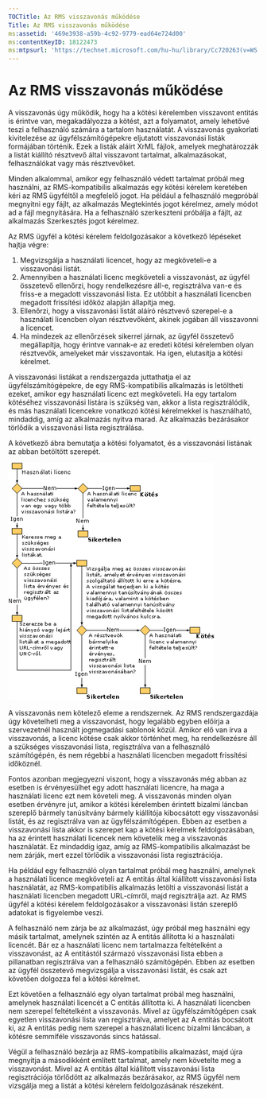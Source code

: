 ```yaml
---
TOCTitle: Az RMS visszavonás működése
Title: Az RMS visszavonás működése
ms:assetid: '469e3938-a59b-4c92-9779-ead64e724d00'
ms:contentKeyID: 18122473
ms:mtpsurl: 'https://technet.microsoft.com/hu-hu/library/Cc720263(v=WS.10)'
---
```


Az RMS visszavonás működése
===========================

A visszavonás úgy működik, hogy ha a kötési kérelemben visszavont entitás is érintve van, megakadályozza a kötést, azt a folyamatot, amely lehetővé teszi a felhasználó számára a tartalom használatát. A visszavonás gyakorlati kivitelezése az ügyfélszámítógépekre eljutatott visszavonási listák formájában történik. Ezek a listák aláírt XrML fájlok, amelyek meghatározzák a listát kiállító résztvevő által visszavont tartalmat, alkalmazásokat, felhasználókat vagy más résztvevőket.

Minden alkalommal, amikor egy felhasználó védett tartalmat próbál meg használni, az RMS-kompatibilis alkalmazás egy kötési kérelem keretében kéri az RMS ügyféltől a megfelelő jogot. Ha például a felhasználó megpróbál megnyitni egy fájlt, az alkalmazás Megtekintés jogot kérelmez, amely módot ad a fájl megnyitására. Ha a felhasználó szerkeszteni próbálja a fájlt, az alkalmazás Szerkesztés jogot kérelmez.

Az RMS ügyfél a kötési kérelem feldolgozásakor a következő lépéseket hajtja végre:

1.  Megvizsgálja a használati licencet, hogy az megköveteli-e a visszavonási listát.
2.  Amennyiben a használati licenc megköveteli a visszavonást, az ügyfél összetevő ellenőrzi, hogy rendelkezésre áll-e, regisztrálva van-e és friss-e a megadott visszavonási lista. Ez utóbbit a használati licencben megadott frissítési időköz alapján állapítja meg.
3.  Ellenőrzi, hogy a visszavonási listát aláíró résztvevő szerepel-e a használati licencben olyan résztvevőként, akinek jogában áll visszavonni a licencet.
4.  Ha mindezek az ellenőrzések sikerrel járnak, az ügyfél összetevő megállapítja, hogy érintve vannak-e az eredeti kötési kérelemben olyan résztvevők, amelyeket már visszavontak. Ha igen, elutasítja a kötési kérelmet.

A visszavonási listákat a rendszergazda juttathatja el az ügyfélszámítógépekre, de egy RMS-kompatibilis alkalmazás is letöltheti ezeket, amikor egy használati licenc ezt megköveteli. Ha egy tartalom kötéséhez visszavonási listára is szükség van, akkor a lista regisztrálódik, és más használati licencekre vonatkozó kötési kérelmekkel is használható, mindaddig, amíg az alkalmazás nyitva marad. Az alkalmazás bezárásakor törlődik a visszavonási lista regisztrálása.

A következő ábra bemutatja a kötési folyamatot, és a visszavonási listának az abban betöltött szerepét.

![](/security-updates/images/Cc720263.81aa2d70-d261-49ad-b446-96a2eddba1a5(WS.10).gif "Kötési eljárás")

A visszavonás nem kötelező eleme a rendszernek. Az RMS rendszergazdája úgy követelheti meg a visszavonást, hogy legalább egyben előírja a szervezetnél használt jogmegadási sablonok közül. Amikor elő van írva a visszavonás, a licenc kötése csak akkor történhet meg, ha rendelkezésre áll a szükséges visszavonási lista, regisztrálva van a felhasználó számítógépén, és nem régebbi a használati licencben megadott frissítési időköznél.

Fontos azonban megjegyezni viszont, hogy a visszavonás még abban az esetben is érvényesülhet egy adott használati licencre, ha maga a használati licenc ezt nem követeli meg. A visszavonás minden olyan esetben érvényre jut, amikor a kötési kérelemben érintett bizalmi láncban szereplő bármely tanúsítvány bármely kiállítója kibocsátott egy visszavonási listát, és az regisztrálva van az ügyfélszámítógépen. Ebben az esetben a visszavonási lista akkor is szerepet kap a kötési kérelmek feldolgozásában, ha az érintett használati licencek nem követelik meg a visszavonás használatát. Ez mindaddig igaz, amíg az RMS-kompatibilis alkalmazást be nem zárják, mert ezzel törlődik a visszavonási lista regisztrációja.

Ha például egy felhasználó olyan tartalmat próbál meg használni, amelynek a használati licence megköveteli az A entitás által kiállított visszavonási lista használatát, az RMS-kompatibilis alkalmazás letölti a visszavonási listát a használati licencben megadott URL-címről, majd regisztrálja azt. Az RMS ügyfél a kötési kérelem feldolgozásakor a visszavonási listán szereplő adatokat is figyelembe veszi.

A felhasználó nem zárja be az alkalmazást, úgy próbál meg használni egy másik tartalmat, amelynek szintén az A entitás állította ki a használati licencét. Bár ez a használati licenc nem tartalmazza feltételként a visszavonást, az A entitástól származó visszavonási lista ebben a pillanatban regisztrálva van a felhasználó számítógépén. Ebben az esetben az ügyfél összetevő megvizsgálja a visszavonási listát, és csak azt követően dolgozza fel a kötési kérelmet.

Ezt követően a felhasználó egy olyan tartalmat próbál meg használni, amelynek használati licencét a C entitás állította ki. A használati licencben nem szerepel feltételként a visszavonás. Mivel az ügyfélszámítógépen csak egyetlen visszavonási lista van regisztrálva, amelyet az A entitás bocsátott ki, az A entitás pedig nem szerepel a használati licenc bizalmi láncában, a kötésre semmiféle visszavonás sincs hatással.

Végül a felhasználó bezárja az RMS-kompatibilis alkalmazást, majd újra megnyitja a másodikként említett tartalmat, amely nem követelte meg a visszavonást. Mivel az A entitás által kiállított visszavonási lista regisztrációja törlődött az alkalmazás bezárásakor, az RMS ügyfél nem vizsgálja meg a listát a kötési kérelem feldolgozásának részeként.
